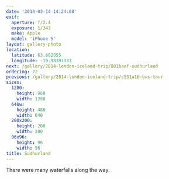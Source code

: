 ```yaml
---
date: '2014-03-14 14:24:08'
exif:
  aperture: f/2.4
  exposure: 1/343
  make: Apple
  model: 'iPhone 5'
layout: gallery-photo
location:
  latitude: 63.602055
  longitude: -19.98391333
next: /gallery/2014-london-iceland-trip/881baef-sudhurland
ordering: 72
previous: /gallery/2014-london-iceland-trip/c551a16-bus-tour
sizes:
  1280:
    height: 960
    width: 1280
  640w:
    height: 480
    width: 640
  200x200:
    height: 200
    width: 200
  96x96:
    height: 96
    width: 96
title: Sudhurland
---
```


There were many waterfalls along the way.
